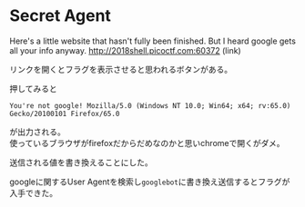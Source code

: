 # Secret Agent
Here's a little website that hasn't fully been finished. But I heard google gets all your info anyway. http://2018shell.picoctf.com:60372 (link) 

リンクを開くとフラグを表示させると思われるボタンがある。

押してみると

```
You're not google! Mozilla/5.0 (Windows NT 10.0; Win64; x64; rv:65.0) Gecko/20100101 Firefox/65.0
```

が出力される。  
使っているブラウザがfirefoxだからだめなのかと思いchromeで開くがダメ。

送信される値を書き換えることにした。

googleに関するUser Agentを検索し`googlebot`に書き換え送信するとフラグが入手できた。

